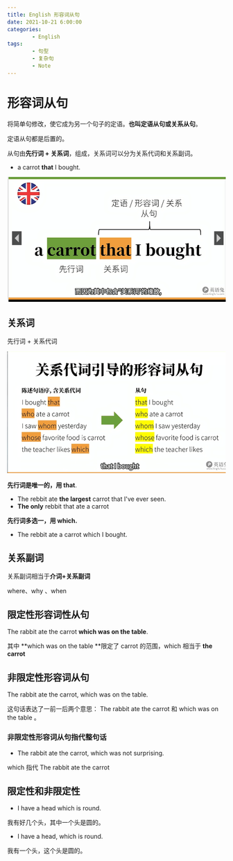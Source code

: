 ```yaml
---
title: English 形容词从句
date: 2021-10-21 6:00:00
categories:
        - English
tags:
        - 句型
        - 复杂句
        - Note
---
```


# 形容词从句

将简单句修改，使它成为另一个句子的定语。**也叫定语从句或关系从句**。

定语从句都是后置的。

从句由**先行词 + 关系词**，组成，关系词可以分为关系代词和关系副词。

- a carrot **that** I bought.

![形容词从句](形容词从句.assets/形容词从句.png)

## 关系词

先行词 + 关系代词

![关系代词](形容词从句.assets/关系代词.png)

**先行词是唯一的，用 that**.

- The rebbit ate **the largest** carrot that I've ever seen.
- **The only** rebbit that ate a carrot

**先行词多选一，用 which.**

- The rebbit ate a carrot which I bought.

## 关系副词

关系副词相当于**介词+关系副词**

where、why 、when

## 限定性形容词性从句

The rabbit ate the carrot **which was on the table**.

其中 **which was on the table **限定了 carrot 的范围，which 相当于 **the carrot**

## 非限定性形容词从句

The rabbit ate the carrot, which was on the table.

这句话表达了一前一后两个意思： The rabbit ate the carrot 和 which was on the table 。

### 非限定性形容词从句指代整句话

- The rabbit ate the carrot, which was not surprising.

which 指代 The rabbit ate the carrot

## 限定性和非限定性

- I have a head which is round.

我有好几个头，其中一个头是圆的。

- I have a head, which is round.

我有一个头，这个头是圆的。





























